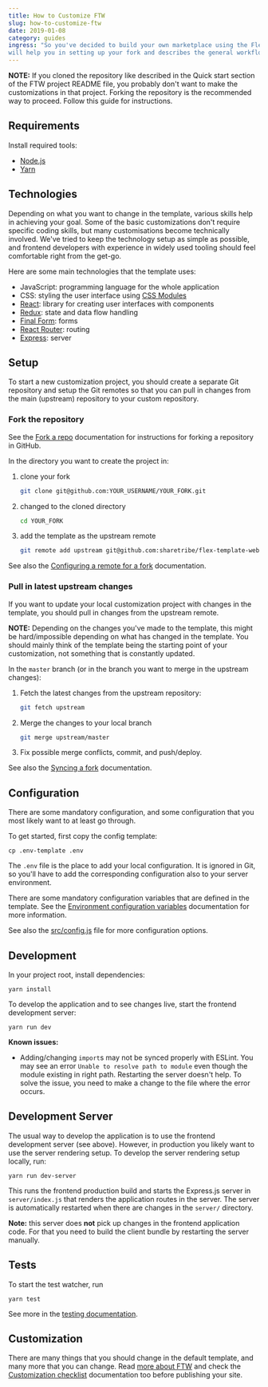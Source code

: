 ```yaml
---
title: How to Customize FTW
slug: how-to-customize-ftw
date: 2019-01-08
category: guides
ingress: "So you've decided to build your own marketplace using the Flex Template for Web (FTW). That's awesome! This guide
will help you in setting up your fork and describes the general workflow."
---
```


**NOTE:** If you cloned the repository like described in the Quick start section
of the FTW project README file, you probably don't want to make the
customizations in that project. Forking the repository is the recommended way to
proceed. Follow this guide for instructions.

## Requirements

Install required tools:

- [Node.js](https://nodejs.org/)
- [Yarn](https://yarnpkg.com/)

## Technologies

Depending on what you want to change in the template, various skills help in
achieving your goal. Some of the basic customizations don't require specific
coding skills, but many customisations become technically involved. We've tried
to keep the technology setup as simple as possible, and frontend developers with
experience in widely used tooling should feel comfortable right from the get-go.

Here are some main technologies that the template uses:

- JavaScript: programming language for the whole application
- CSS: styling the user interface using
  [CSS Modules](https://github.com/css-modules/css-modules)
- [React](https://reactjs.org/): library for creating user interfaces with
  components
- [Redux](https://redux.js.org/): state and data flow handling
- [Final Form](https://github.com/final-form/final-form): forms
- [React Router](https://reacttraining.com/react-router/): routing
- [Express](https://expressjs.com/): server

## Setup

To start a new customization project, you should create a separate Git
repository and setup the Git remotes so that you can pull in changes from the
main (upstream) repository to your custom repository.

### Fork the repository

See the [Fork a repo](https://help.github.com/articles/fork-a-repo/)
documentation for instructions for forking a repository in GitHub.

In the directory you want to create the project in:

1. clone your fork

   ```sh
   git clone git@github.com:YOUR_USERNAME/YOUR_FORK.git
   ```

1. changed to the cloned directory

   ```sh
   cd YOUR_FORK
   ```

1. add the template as the upstream remote

   ```sh
   git remote add upstream git@github.com:sharetribe/flex-template-web.git
   ```

See also the
[Configuring a remote for a fork](https://help.github.com/articles/configuring-a-remote-for-a-fork/)
documentation.

### Pull in latest upstream changes

If you want to update your local customization project with changes in the
template, you should pull in changes from the upstream remote.

**NOTE:** Depending on the changes you've made to the template, this might be
hard/impossible depending on what has changed in the template. You should mainly
think of the template being the starting point of your customization, not
something that is constantly updated.

In the `master` branch (or in the branch you want to merge in the upstream
changes):

1.  Fetch the latest changes from the upstream repository:

    ```sh
    git fetch upstream
    ```

1.  Merge the changes to your local branch

    ```sh
    git merge upstream/master
    ```

1.  Fix possible merge conflicts, commit, and push/deploy.

See also the [Syncing a fork](https://help.github.com/articles/syncing-a-fork/)
documentation.

## Configuration

There are some mandatory configuration, and some configuration that you most
likely want to at least go through.

To get started, first copy the config template:

    cp .env-template .env

The `.env` file is the place to add your local configuration. It is ignored in
Git, so you'll have to add the corresponding configuration also to your server
environment.

There are some mandatory configuration variables that are defined in the
template. See the
[Environment configuration variables](https://github.com/sharetribe/flex-template-web/blob/master/docs/env.md)
documentation for more information.

See also the
[src/config.js](https://github.com/sharetribe/flex-template-web/blob/master/src/config.js)
file for more configuration options.

## Development

In your project root, install dependencies:

    yarn install

To develop the application and to see changes live, start the frontend
development server:

    yarn run dev

**Known issues:**

- Adding/changing `import`s may not be synced properly with ESLint. You may see
  an error `Unable to resolve path to module` even though the module existing in
  right path. Restarting the server doesn't help. To solve the issue, you need
  to make a change to the file where the error occurs.

## Development Server

The usual way to develop the application is to use the frontend development
server (see above). However, in production you likely want to use the server
rendering setup. To develop the server rendering setup locally, run:

    yarn run dev-server

This runs the frontend production build and starts the Express.js server in
`server/index.js` that renders the application routes in the server. The server
is automatically restarted when there are changes in the `server/` directory.

**Note:** this server does **not** pick up changes in the frontend application
code. For that you need to build the client bundle by restarting the server
manually.

## Tests

To start the test watcher, run

    yarn test

See more in the
[testing documentation](https://github.com/sharetribe/flex-template-web/blob/master/docs/testing.md).

## Customization

There are many things that you should change in the default template, and many
more that you can change. Read
[more about FTW](https://github.com/sharetribe/flex-template-web/blob/master/docs/README.md)
and check the
[Customization checklist](https://github.com/sharetribe/flex-template-web/blob/master/docs/customization-checklist.md)
documentation too before publishing your site.
